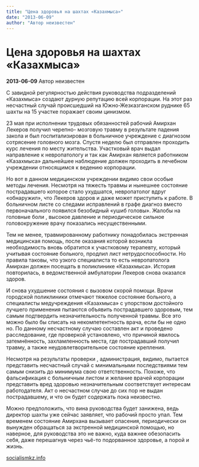 ```yaml
---
title: "Цена здоровья на шахтах «Казахмыса»"
date: "2013-06-09"
author: "Автор неизвестен"
---
```


# Цена здоровья на шахтах «Казахмыса»

**2013-06-09** Автор неизвестен

С завидной регулярностью действия руководства подразделений «Казахмыса» создают дурную репутацию всей корпорации. На этот раз несчастный случай происшедший на Южно-Жезказганском руднике 65 шахты на 15 участке поражает своим цинизмом.

23 мая при исполнении трудовых обязанностей рабочий Амирхан Лекеров получил черепно- мозговую травму в результате падения закола и был госпитализирован в больничное учреждение с диагнозом сотрясение головного мозга. Спустя неделю был отправлен проходить курс лечения по месту жительства. Участковый врач выдал направление к невропатологу и так как Амирхан является работником «Казахмыса» дальнейшее наблюдение должен проходить в лечебном учреждении относящимся к ведению корпорации.

Но вот в данном медицинском учреждении видимо свои особые методы лечения. Несмотря на тяжесть травмы и нынешнее состояние пострадавшего которое стало ухудшатся, невропатолог вдруг «обнаружил», что Лекеров здоров и даже может приступить к работе. В больничном листе со следами исправлений в графе диагноз вместо первоначального появился безобидный «ушиб головы». Жалобы на головные боли , высокое давление и периодическое сильное головокружение врачу показались несущественными.

Тем не менее, травмированному работнику понадобилась экстренная медицинская помощь, после оказания которой возникла необходимость вновь обратится к участковому терапевту, который учитывая состояние больного, продлил лист нетрудоспособности. Но правила таковы, что узкого специалиста то есть невропатолога Амирхан должен посещать в поликлинике «Казахмыса». История повторилась, в ведомственной амбулатории Лекеров снова оказался здоров.

И снова ухудшение состояния с вызовом скорой помощи. Врачи городской поликлиники отмечают тяжелое состояние больного, а специалисты медучреждения «Казахмыса» с упорством достойного лучшего применения пытаются объявить пострадавшего здоровым, тем самым подтвердить незначительность полученной травмы. Все это можно было бы списать на некомпетентность врача, если бы не одно но. По данному несчастному случаю составлен акт и проведено расследование, где проверкой установлено, что причиной явилось затемнённость, захламленность места, где пострадавший получил травму, а также неудовлетворительное состояние крепления.

Несмотря на результаты проверки , администрация, видимо, пытается представить несчастный случай с минимальными последствиями тем самым снизить до минимума свою ответственность. Похоже, что фальсификация с больничным листом и желание врачей корпорации представить вред здоровью незначительным соответствует интересам работодателя. Акт о несчастном случае до сих пор не выдан пострадавшему, и что он будет содержать пока неизвестно.

Можно предположить, что вина руководства будет занижена, ведь директор шахты уже сейчас заявляет, что рабочий просто упал. Тем временем состояние Амирхана вызывает опасения, периодически он вынужден обращаться за экстренной медицинской помощью, но наверное, для руководства это не важно, куда важнее обезопасить себя, даже перешагнув через чьё-то подорванное здоровье, а порой и жизнь.

[socialismkz.info](http://socialismkz.info/?p=8294)